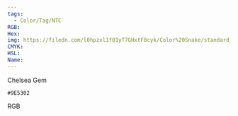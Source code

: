 ```yaml
---
tags:
  - Color/Tag/NTC
RGB:
Hex:
img: https://filedn.com/l0hpzxl1f01yT7GHxtF8cyk/Color%20Snake/standard_csv_to_svg//9E5302.svg
CMYK:
HSL:
Name:
---
```

Chelsea Gem
```palette
#9E5302
```
RGB
